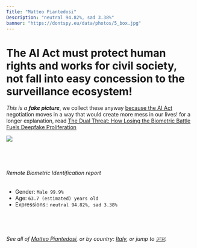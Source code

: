 ```yaml
---
Title: "Matteo Piantedosi"
Description: "neutral 94.82%, sad 3.38%"
banner: "https://dontspy.eu/data/photos/5_box.jpg"
---
```


# The AI Act must protect human rights and works for civil society, not fall into easy concession to the surveillance ecosystem!

<link rel="stylesheet" type="text/css" href="/css/blog.css" />

<div class="is-fake" >

_This is a **fake picture**_, we collect these anyway [because the AI Act](why-deepfake) negotiation moves in a way that would create more mess in our lives! for a longer explanation, read [The Dual Threat: How Losing the Biometric Battle Fuels Deepfake Proliferation](/blog/the-dual-threat-how-losing-the-biometric-battle-fuels-deepfake-proliferation/)

</div>

<!-- <img src="https://dontspy.eu/data/photos/54_box.jpg" /> -->
<img src="https://dontspy.eu/data/photos/5_box.jpg" />

## <br>

###### Remote Biometric Identification report

* <span class="label">Gender:</span> `Male 99.9%`
* <span class="label">Age:</span> `63.7 (estimated) years old`
* <span class="label">Expressions::</span> `neutral 94.82%, sad 3.38%`

## <br>

###### See all of [Matteo Piantedosi](/policymaker#Matteo%20Piantedosi), or by country: [Italy](/country#Italy), or jump to [🇫🇷](/x/146).

## <br>